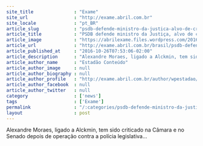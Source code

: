 ```yaml
---
site_title               : "Exame"
site_url                 : "http://exame.abril.com.br"
site_locale              : "pt_BR"
article_slug             : "psdb-defende-ministro-da-justica-alvo-de-criticas"
article_title            : "PSDB defende ministro da Justiça, alvo de críticas"
article_image            : "https://abrilexame.files.wordpress.com/2016/10/size_960_16_9_1019616-pzzb2198.jpg?quality=70&strip=all&w=960"
article_url              : "http://exame.abril.com.br/brasil/psdb-defende-ministro-da-justica-alvo-de-criticas/"
article_published_at     : "2016-10-26T07:53:06-02:00"
article_description      : "Alexandre Moraes, ligado a Alckmin, tem sido criticado na Câmara e no Senado depois de operação contra a polícia legislativa..."
article_author_name      : "Estadão Conteúdo"
article_author_image     : null
article_author_biography : null
article_author_profile   : "http://exame.abril.com.br/author/wpestadao/"
article_author_facebook  : null
article_author_twitter   : null
category                 : ['news']
tags                     : ['Exame']
permalink                : "/:categories/psdb-defende-ministro-da-justica-alvo-de-criticas/"
layout                   : post
---
```


Alexandre Moraes, ligado a Alckmin, tem sido criticado na Câmara e no Senado depois de operação contra a polícia legislativa...
